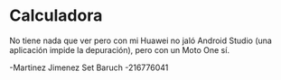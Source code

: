 # Calculadora
No tiene nada que ver pero con mi Huawei no jaló Android Studio (una aplicación impide la depuración), pero con un Moto One sí.

-Martinez Jimenez Set Baruch
-216776041
